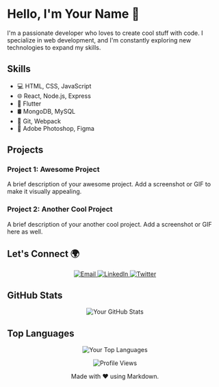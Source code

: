 
<!-- Your Name -->
# Hello, I'm Your Name 👋

<!-- About Me -->
I'm a passionate developer who loves to create cool stuff with code. I specialize in web development, and I'm constantly exploring new technologies to expand my skills.

<!-- Skills -->
## Skills
- 💻 HTML, CSS, JavaScript
- 🌐 React, Node.js, Express
- 📱 Flutter
- 🛢️ MongoDB, MySQL
- 🔧 Git, Webpack
- 🎨 Adobe Photoshop, Figma

<!-- Projects -->
## Projects
### Project 1: Awesome Project
A brief description of your awesome project. Add a screenshot or GIF to make it visually appealing.

### Project 2: Another Cool Project
A brief description of your another cool project. Add a screenshot or GIF here as well.

<!-- Let's Connect -->
## Let's Connect 🌍
<p align="center">
  <a href="mailto:your.email@example.com">
    <img src="https://img.shields.io/badge/Email-D14836?style=for-the-badge&logo=gmail&logoColor=white" alt="Email">
  </a>
  <a href="https://www.linkedin.com/in/your-profile/">
    <img src="https://img.shields.io/badge/LinkedIn-0077B5?style=for-the-badge&logo=linkedin&logoColor=white" alt="LinkedIn">
  </a>
  <a href="https://twitter.com/yourhandle">
    <img src="https://img.shields.io/badge/Twitter-1DA1F2?style=for-the-badge&logo=twitter&logoColor=white" alt="Twitter">
  </a>
</p>

<!-- GitHub Stats -->
## GitHub Stats
<p align="center">
  <img src="https://github-readme-stats.vercel.app/api?username=your-username&show_icons=true&theme=radical" alt="Your GitHub Stats">
</p>

<!-- Top Languages -->
## Top Languages
<p align="center">
  <img src="https://github-readme-stats.vercel.app/api/top-langs/?username=your-username&layout=compact&theme=radical" alt="Your Top Languages">
</p>

<!-- Visitors Badge -->
<p align="center">
  <img src="https://komarev.com/ghpvc/?username=your-username&color=brightgreen" alt="Profile Views">
</p>

<!-- Footer -->
<p align="center">
  Made with ❤️ using Markdown.
</p>
